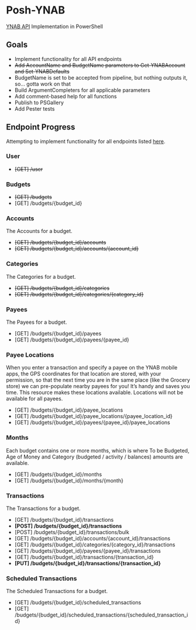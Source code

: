 # Posh-YNAB
[YNAB API](https://api.youneedabudget.com/) Implementation in PowerShell

## Goals

* Implement functionality for all API endpoints
* ~~Add AccountName and BudgetName parameters to Get-YNABAccount and Set-YNABDefaults~~
* BudgetName is set to be accepted from pipeline, but nothing outputs it, so... gotta work on that
* Build ArgumentCompleters for all applicable parameters
* Add comment-based help for all functions
* Publish to PSGallery
* Add Pester tests

## Endpoint Progress

Attempting to implement functionality for all endpoints listed [here](https://api.youneedabudget.com/v1#/).

### User
- ~~[GET] /user~~

### Budgets
- ~~[GET] /budgets~~
- [GET] /budgets/{budget_id}

### Accounts
The Accounts for a budget.
- ~~[GET] /budgets/{budget_id}/accounts~~
- ~~[GET] /budgets/{budget_id}/accounts/{account_id}~~

### Categories
The Categories for a budget.
- ~~[GET] /budgets/{budget_id}/categories~~
- ~~[GET] /budgets/{budget_id}/categories/{category_id}~~

### Payees
The Payees for a budget.
- [GET] /budgets/{budget_id}/payees
- [GET] /budgets/{budget_id}/payees/{payee_id}

### Payee Locations
When you enter a transaction and specify a payee on the YNAB mobile apps, the GPS coordinates for that location are stored, with your permission, so that the next time you are in the same place (like the Grocery store) we can pre-populate nearby payees for you! It’s handy and saves you time. This resource makes these locations available. Locations will not be available for all payees.
- [GET] /budgets/{budget_id}/payee_locations
- [GET] /budgets/{budget_id}/payee_locations/{payee_location_id}
- [GET] /budgets/{budget_id}/payees/{payee_id}/payee_locations

### Months
Each budget contains one or more months, which is where To be Budgeted, Age of Money and Category (budgeted / activity / balances) amounts are available.
- [GET] /budgets/{budget_id}/months
- [GET] /budgets/{budget_id}/months/{month}

### Transactions
The Transactions for a budget.
- [GET] /budgets/{budget_id}/transactions  
- **[POST] /budgets/{budget_id}/transactions**
- [POST] /budgets/{budget_id}/transactions/bulk
- [GET] /budgets/{budget_id}/accounts/{account_id}/transactions
- [GET] /budgets/{budget_id}/categories/{category_id}/transactions
- [GET] /budgets/{budget_id}/payees/{payee_id}/transactions
- [GET] /budgets/{budget_id}/transactions/{transaction_id}
- **[PUT] /budgets/{budget_id}/transactions/{transaction_id}**

### Scheduled Transactions
The Scheduled Transactions for a budget.
- [GET] /budgets/{budget_id}/scheduled_transactions
- [GET] /budgets/{budget_id}/scheduled_transactions/{scheduled_transaction_id}
